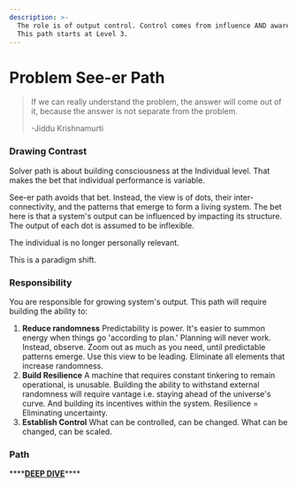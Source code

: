 ```yaml
---
description: >-
  The role is of output control. Control comes from influence AND awareness.
  This path starts at Level 3.
---
```


# Problem See-er Path

> If we can really understand the problem, the answer will come out of it, because the answer is not separate from the problem.
>
> -Jiddu Krishnamurti



### Drawing Contrast

Solver path is about building consciousness at the Individual level. That makes the bet that individual performance is variable.

See-er path avoids that bet. Instead, the view is of dots, their inter-connectivity, and the patterns that emerge to form a living system. The bet here is that a system's output can be influenced by impacting its structure. The output of each dot is assumed to be inflexible. 

The individual is no longer personally relevant.

This is a paradigm shift.

### 

### Responsibility

 You are responsible for growing system's output. This path will require building the ability to:

1. **Reduce randomness** Predictability is power. It's easier to summon energy when things go 'according to plan.'   Planning will never work. Instead, observe. Zoom out as much as you need, until predictable patterns emerge. Use this view to be leading. Eliminate all elements that increase randomness. 
2. **Build Resilience** A machine that requires constant tinkering to remain operational, is unusable. Building the ability to withstand external randomness will require vantage i.e. staying ahead of the universe's curve. And building its incentives within the system.  Resilience = Eliminating uncertainty. 
3. **Establish Control** What can be controlled, can be changed. What can be changed, can be scaled.  



### Path

\*\*\*\*[**DEEP DIVE**](https://docs.google.com/spreadsheets/d/18VyIU74VTjJ9m1lkchmo_aAn5KN3GkpSpjbOH_QiZGM/edit?via_commande=true#gid=1054592557)\*\*\*\*

